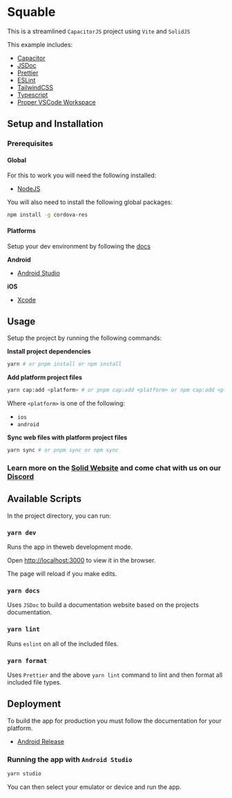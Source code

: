 # Squable

This is a streamlined `CapacitorJS` project using `Vite` and `SolidJS`

This example includes:

- [Capacitor](https://capacitorjs.com/)
- [JSDoc](https://jsdoc.app/)
- [Prettier](https://prettier.io/)
- [ESLint](https://eslint.org/)
- [TailwindCSS](https://tailwindcss.com/)
- [Typescript](https://www.typescriptlang.org/)
- [Proper VSCode Workspace](./my-app/example.code-workspace)

## Setup and Installation

### Prerequisites

#### Global

For this to work you will need the following installed:

- [NodeJS](https://nodejs.org/en/)

You will also need to install the following global packages:

```bash
npm install -g cordova-res
```

#### Platforms

Setup your dev environment by following the [docs](https://capacitorjs.com/docs/getting-started/environment-setup)

**Android**

- [Android Studio](https://developer.android.com/studio)

**iOS**

- [Xcode](https://developer.apple.com/xcode/)

## Usage

Setup the project by running the following commands:

**Install project dependencies**

```bash
yarn # or pnpm install or npm install
```

**Add platform project files**

```bash
yarn cap:add <platform> # or pnpm cap:add <platform> or npm cap:add <platform>
```

Where `<platform>` is one of the following:

- `ios`
- `android`

**Sync web files with platform project files**

```bash
yarn sync # or pnpm sync or npm sync
```

### Learn more on the [Solid Website](https://solidjs.com) and come chat with us on our [Discord](https://discord.com/invite/solidjs)

## Available Scripts

In the project directory, you can run:

### `yarn dev`

Runs the app in theweb development mode.<br>

Open [http://localhost:3000](http://localhost:3000) to view it in the browser.

The page will reload if you make edits.<br>

### `yarn docs`

Uses `JSDoc` to build a documentation website based on the projects documentation.

### `yarn lint`

Runs `eslint` on all of the included files.

### `yarn format`

Uses `Prettier` and the above `yarn lint` command to lint and then format all included file types.

## Deployment

To build the app for production you must follow the documentation for your platform.

- [Android Release](https://play.google.com/console/about/guides/releasewithconfidence/)

### Running the app with `Android Studio`

```bash
yarn studio
```

You can then select your emulator or device and run the app.
